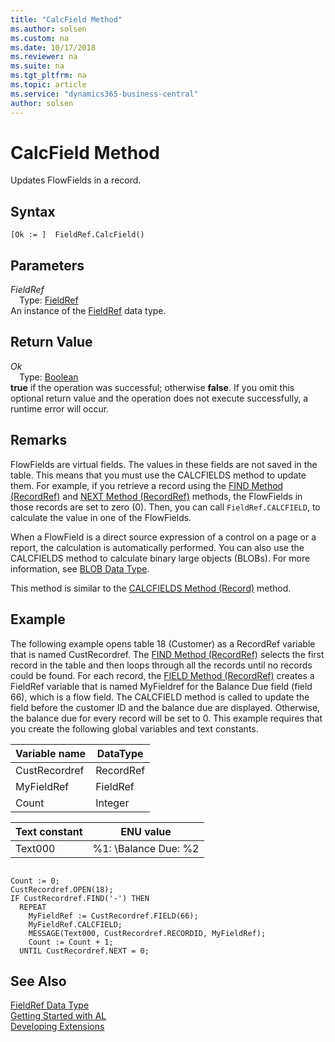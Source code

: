 ```yaml
---
title: "CalcField Method"
ms.author: solsen
ms.custom: na
ms.date: 10/17/2018
ms.reviewer: na
ms.suite: na
ms.tgt_pltfrm: na
ms.topic: article
ms.service: "dynamics365-business-central"
author: solsen
---
```

[//]: # (START>DO_NOT_EDIT)
[//]: # (IMPORTANT:Do not edit any of the content between here and the END>DO_NOT_EDIT.)
[//]: # (Any modifications should be made in the .xml files in the ModernDev repo.)
# CalcField Method
Updates FlowFields in a record.

## Syntax
```
[Ok := ]  FieldRef.CalcField()
```

## Parameters
*FieldRef*  
&emsp;Type: [FieldRef](fieldref-data-type.md)  
An instance of the [FieldRef](fieldref-data-type.md) data type.  

## Return Value
*Ok*  
&emsp;Type: [Boolean](../boolean/boolean-data-type.md)  
**true** if the operation was successful; otherwise **false**.  If you omit this optional return value and the operation does not execute successfully, a runtime error will occur.    


[//]: # (IMPORTANT: END>DO_NOT_EDIT)

## Remarks  
FlowFields are virtual fields. The values in these fields are not saved in the table. This means that you must use the CALCFIELDS method to update them. For example, if you retrieve a record using the [FIND Method \(RecordRef\)](devenv-FIND-Method-RecordRef.md) and [NEXT Method \(RecordRef\)](devenv-NEXT-Method-RecordRef.md) methods, the FlowFields in those records are set to zero \(0\). Then, you can call `FieldRef.CALCFIELD`, to calculate the value in one of the FlowFields.  

When a FlowField is a direct source expression of a control on a page or a report, the calculation is automatically performed.  You can also use the CALCFIELDS method to calculate binary large objects \(BLOBs\). For more information, see [BLOB Data Type](../datatypes/devenv-BLOB-Data-Type.md).  

This method is similar to the [CALCFIELDS Method \(Record\)](devenv-CALCFIELDS-Method-Record.md) method.  

## Example  
 The following example opens table 18 \(Customer\) as a RecordRef variable that is named CustRecordref. The [FIND Method \(RecordRef\)](devenv-FIND-Method-RecordRef.md) selects the first record in the table and then loops through all the records until no records could be found. For each record, the [FIELD Method \(RecordRef\)](devenv-FIELD-Method-RecordRef.md) creates a FieldRef variable that is named MyFieldref for the Balance Due field \(field 66\), which is a flow field. The CALCFIELD method is called to update the field before the customer ID and the balance due are displayed. Otherwise, the balance due for every record will be set to 0. This example requires that you create the following global variables and text constants.  

|Variable name|DataType|  
|-------------------|--------------|  
|CustRecordref|RecordRef|  
|MyFieldRef|FieldRef|  
|Count|Integer|  

|Text constant|ENU value|  
|-------------------|---------------|  
|Text000|%1: \\Balance Due: %2|  

```  

Count := 0;  
CustRecordref.OPEN(18);  
IF CustRecordref.FIND('-') THEN  
  REPEAT  
    MyFieldRef := CustRecordref.FIELD(66);  
    MyFieldRef.CALCFIELD;  
    MESSAGE(Text000, CustRecordref.RECORDID, MyFieldRef);  
    Count := Count + 1;  
  UNTIL CustRecordref.NEXT = 0;  
```  

## See Also
[FieldRef Data Type](fieldref-data-type.md)  
[Getting Started with AL](../devenv-get-started.md)  
[Developing Extensions](../devenv-dev-overview.md)